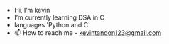 - Hi, I’m kevin
- I’m currently learning DSA in C
- languages 'Python and C'
- 📫 How to reach me - kevintandon123@gmail.com

<!---
kev0-4/kev0-4 is a ✨ special ✨ repository because its `README.md` (this file) appears on your GitHub profile.
You can click the Preview link to take a look at your changes.
--->
